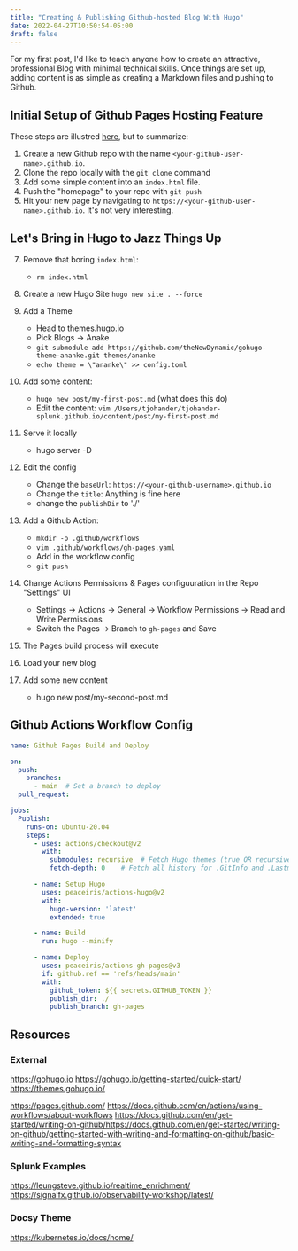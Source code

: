 ```yaml
---
title: "Creating & Publishing Github-hosted Blog With Hugo"
date: 2022-04-27T10:50:54-05:00
draft: false
---
```

For my first post, I'd like to teach anyone how to create an attractive, professional Blog with minimal technical skills.  Once things are set up, adding content is as simple as creating a Markdown files and pushing to Github.


## Initial Setup of Github Pages Hosting Feature

These steps are illustred [here](https://pages.github.com/), but to summarize:
1. Create a new Github repo with the name `<your-github-user-name>.github.io`.
2. Clone the repo locally with the `git clone` command
3. Add some simple content into an `index.html` file.
4. Push the "homepage" to your repo with `git push`
5. Hit your new page by navigating to `https://<your-github-user-name>.github.io`.  It's not very interesting.

## Let's Bring in Hugo to Jazz Things Up
7. Remove that boring `index.html`: 
    - `rm index.html`
8. Create a new Hugo Site
    `hugo new site . --force`
9. Add a Theme
    - Head to themes.hugo.io
    - Pick Blogs -> Anake
    - `git submodule add https://github.com/theNewDynamic/gohugo-theme-ananke.git themes/ananke`
    - `echo theme = \"ananke\" >> config.toml`
10. Add some content:
     - `hugo new post/my-first-post.md` (what does this do)
     - Edit the content: `vim /Users/tjohander/tjohander-splunk.github.io/content/post/my-first-post.md`
11. Serve it locally
     - hugo server -D

12. Edit the config
    - Change the `baseUrl`: `https://<your-github-username>.github.io`
    - Change the `title`: Anything is fine here
    - change the `publishDir` to './'
13. Add a Github Action:
    - `mkdir -p .github/workflows`
    - `vim .github/workflows/gh-pages.yaml`
    - Add in the workflow config
    - `git push`
14. Change Actions Permissions & Pages configuuration in the Repo "Settings" UI
    - Settings -> Actions -> General -> Workflow Permissions -> Read and Write Permissions
    - Switch the Pages -> Branch to `gh-pages` and Save

15. The Pages build process will execute
16. Load your new blog
17. Add some new content
    - hugo new post/my-second-post.md


## Github Actions Workflow Config

```yaml
name: Github Pages Build and Deploy  

on:
  push:
    branches:
      - main  # Set a branch to deploy
  pull_request:

jobs:
  Publish:
    runs-on: ubuntu-20.04
    steps:
      - uses: actions/checkout@v2
        with:
          submodules: recursive  # Fetch Hugo themes (true OR recursive)
          fetch-depth: 0    # Fetch all history for .GitInfo and .Lastmod

      - name: Setup Hugo
        uses: peaceiris/actions-hugo@v2
        with:
          hugo-version: 'latest'
          extended: true

      - name: Build
        run: hugo --minify

      - name: Deploy
        uses: peaceiris/actions-gh-pages@v3
        if: github.ref == 'refs/heads/main'
        with:
          github_token: ${{ secrets.GITHUB_TOKEN }}
          publish_dir: ./
          publish_branch: gh-pages
```

## Resources

### External
https://gohugo.io
https://gohugo.io/getting-started/quick-start/
https://themes.gohugo.io/

https://pages.github.com/
https://docs.github.com/en/actions/using-workflows/about-workflows
https://docs.github.com/en/get-started/writing-on-github/https://docs.github.com/en/get-started/writing-on-github/getting-started-with-writing-and-formatting-on-github/basic-writing-and-formatting-syntax

### Splunk Examples
https://leungsteve.github.io/realtime_enrichment/
https://signalfx.github.io/observability-workshop/latest/

### Docsy Theme
https://kubernetes.io/docs/home/






